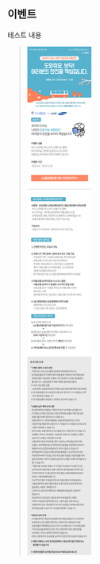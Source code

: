 ## 이벤트
	
테스트 내용

> ![alt img](https://raw.githubusercontent.com/aijinet/doctor-contents/master/contents/201909/190903/samsung_event.jpg)
